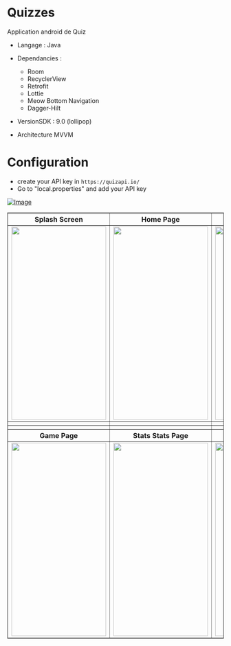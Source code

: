 # Quizzes
Application android de Quiz

* Langage : Java
* Dependancies :
    - Room
    - RecyclerView
    - Retrofit
    - Lottie
    - Meow Bottom Navigation
    - Dagger-Hilt
    
* VersionSDK : 9.0 (lollipop)
* Architecture MVVM

# Configuration
- create your API key in ```https://quizapi.io/```
- Go to "local.properties" and add your API key

[![Image](https://i.imgur.com/WFe6K8J.png)](https://quizapi.io/)

<table border="1">
  <tr>
    <th> Splash Screen </th>
    <th> Home Page </th>
    <th> Categories Page </th>
  </tr>
  <tr>
    <td> <img src="https://i.imgur.com/0qRJjle.png" width=220 height=450 /></td>
    <td> <img src="https://i.imgur.com/tfNM994.png" width=220 height=450 /></td>
    <td> <img src="https://i.imgur.com/qQSfGj0.png" width=220 height=450 /></td>
  </tr>
  <tr>
    <th> </th>
    <th> </th>
    <th> </th>
  </tr>
  <tr>
    <th> </th>
    <th> </th>
    <th> </th>
  </tr>
  <tr>
    <th> Game Page </th>
    <th> Stats Stats Page </th>
    <th> Empty Stats Page </th>
  </tr>
  <tr>
    <td> <img src="https://i.imgur.com/5C6vjNW.png" width=220 height=450 /></td>
    <td> <img src="https://i.imgur.com/qNDSiKd.png" width=220 height=450 /></td>
    <td> <img src="https://i.imgur.com/e5R1RfN.png" width=220 height=450 /></td>
  </tr>
</table>

